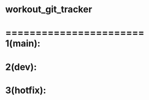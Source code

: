 # workout_git_tracker

=======================
1(main):
========================
2(dev):
========================
3(hotfix):
=======================